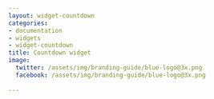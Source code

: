 ```yaml
---
layout: widget-countdown
categories:
- documentation
- widgets
- widget-countdown
title: Countdown widget
image:
  twitter: /assets/img/branding-guide/blue-logo@3x.png
  facebook: /assets/img/branding-guide/blue-logo@3x.png
  
---
```

